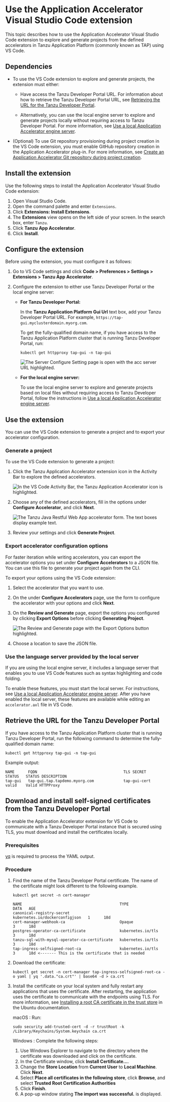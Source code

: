 # Use the Application Accelerator Visual Studio Code extension

This topic describes how to use the Application Accelerator Visual Studio Code extension to explore
and generate projects from the defined accelerators in Tanzu Application Platform (commonly known as TAP)
using VS Code.

## <a id="dependencies"></a> Dependencies

- To use the VS Code extension to explore and generate projects, the extension must either:

  - Have access the Tanzu Developer Portal URL.
    For information about how to retrieve the Tanzu Developer Portal URL, see
    [Retrieving the URL for the Tanzu Developer Portal](#fqdn-tap-gui-url).

  - Alternatively, you can use the local engine server to explore and generate projects locally
    without requiring access to Tanzu Developer Portal. For more information, see
    [Use a local Application Accelerator engine server](creating-accelerators/using-local-engine-server.hbs.md).

- (Optional) To use Git repository provisioning during project creation in the VS Code extension,
you must enable GitHub repository creation in the Application Accelerator plug-in.
For more information, see [Create an Application Accelerator Git repository during project creation](../tap-gui/plugins/application-accelerator-git-repo.hbs.md).

## <a id="vs-code-app-accel-install"></a> Install the extension

Use the following steps to install the Application Accelerator Visual Studio Code extension:

1. Open Visual Studio Code.
1. Open the command palette and enter `Extensions`.
1. Click **Extensions: Install Extensions**.
1. The **Extensions** view opens on the left side of your screen. In the search box, enter `Tanzu`.
1. Click **Tanzu App Accelerator**.
1. Click **Install**.

## <a id="configure-the-extension"></a> Configure the extension

Before using the extension, you must configure it as follows:

1. Go to VS Code settings and click **Code > Preferences > Settings > Extensions > Tanzu App Accelerator**.

2. Configure the extension to either use Tanzu Developer Portal or the local engine server:

    - **For Tanzu Developer Portal:**

        In the **Tanzu Application Platform Gui Url** text box, add your Tanzu Developer Portal URL.
        For example, `https://tap-gui.myclusterdomain.myorg.com`.

        To get the fully-qualified domain name, if you have access to the Tanzu Application Platform
        cluster that is running Tanzu Developer Portal, run:

        ```console
        kubectl get httpproxy tap-gui -n tap-gui
        ```

        ![The Server Configure Setting page is open with the acc server URL highlighted.](../images/app-accelerators-vscode-settings-tap-gui-url.png)

    - **For the local engine server:**

      To use the local engine server to explore and generate projects based on local files without
      requiring access to Tanzu Developer Portal, follow the instructions in
      [Use a local Application Accelerator engine server](creating-accelerators/using-local-engine-server.hbs.md).

## <a id="using-the-extension"></a> Use the extension

You can use the VS Code extension to generate a project and to export your accelerator configuration.

### <a id="generate-project"></a> Generate a project

To use the VS Code extension to generate a project:

1. Click the Tanzu Application Accelerator extension icon in the Activity Bar to explore the defined accelerators.

    ![In the VS Code Activity Bar, the Tanzu Application Accelerator icon is highlighted.](../images/app-accelerators-vscode-icon.png)

1. Choose any of the defined accelerators, fill in the options under **Configure Accelerator**, and click **Next**.

    ![The Tanzu Java Restful Web App accelerator form. The text boxes display example text.](../images/app-accelerators-vscode-form.png)

1. Review your settings and click **Generate Project**.

### <a id="export-options"></a> Export accelerator configuration options

For faster iteration while writing accelerators, you can export the accelerator options you set under
**Configure Accelerators** to a JSON file. You can use this file to generate your project again from the CLI.

To export your options using the VS Code extension:

1. Select the accelerator that you want to use.

1. On the under **Configure Accelerators** page, use the form to configure the accelerator with your
   options and click **Next**.

1. On the **Review and Generate** page, export the options you configured by clicking **Export Options**
   before clicking **Generating Project**.

    ![The Review and Generate page with the Export Options button highlighted.](images/export-options-vscode.png)

1. Choose a location to save the JSON file.

### <a id="lsp-config"></a>Use the language server provided by the local server

If you are using the local engine server, it includes a language server that enables you to use
VS Code features such as syntax highlighting and code folding.

To enable these features, you must start the local server. For instructions, see
[Use a local Application Accelerator engine server](./creating-accelerators/using-local-engine-server.hbs.md).
After you have enabled the local server, these features are available while editing an `accelerator.axl`
file in VS Code.

## <a id="fqdn-tap-gui-url"></a> Retrieve the URL for the Tanzu Developer Portal

If you have access to the Tanzu Application Platform cluster that is running Tanzu Developer Portal,
run the following command to determine the fully-qualified domain name:

```console
kubectl get httpproxy tap-gui -n tap-gui
```

Example output:

```console
NAME      FQDN                                      TLS SECRET     STATUS   STATUS DESCRIPTION
tap-gui   tap-gui.tap.tapdemo.myorg.com             tap-gui-cert   valid    Valid HTTPProxy
```

## <a id="dl-inst-ss-certs"></a>Download and install self-signed certificates from the Tanzu Developer Portal

To enable the Application Accelerator extension for VS Code to communicate with a Tanzu Developer Portal instance that is secured using TLS, you must download and install the certificates locally.

### <a id="ss-certs-prereqs"></a>Prerequisites

[yq](https://github.com/mikefarah/yq) is required to process the YAML output.

### <a id="ss-certs-procedure"></a>Procedure

1. Find the name of the Tanzu Developer Portal certificate. The name of the certificate
might look different to the following example.

    ```console
    kubectl get secret -n cert-manager
    ```

    ```console
    NAME                                           TYPE                             DATA   AGE
    canonical-registry-secret                      kubernetes.io/dockerconfigjson   1      18d
    cert-manager-webhook-ca                        Opaque                           3      18d
    postgres-operator-ca-certificate               kubernetes.io/tls                3      18d
    tanzu-sql-with-mysql-operator-ca-certificate   kubernetes.io/tls                3      18d
    tap-ingress-selfsigned-root-ca                 kubernetes.io/tls                3      18d <------- This is the certificate that is needed
    ```

2. Download the certificate:

    ```console
    kubectl get secret -n cert-manager tap-ingress-selfsigned-root-ca -o yaml | yq '.data."ca.crt"' | base64 -d > ca.crt
    ```

3. Install the certificate on your local system and fully restart any applications that uses
the certificate. After restarting, the application uses the certificate to communicate with the
endpoints using TLS. For more information, see [Installing a root CA certificate in the trust store](https://ubuntu.com/server/docs/security-trust-store) in the Ubuntu documentation.

    macOS
    : Run:

      ```console
      sudo security add-trusted-cert -d -r trustRoot -k /Library/Keychains/System.keychain ca.crt
      ```

    Windows
    : Complete the following steps:

      1. Use Windows Explorer to navigate to the directory where the certificate was downloaded and click on the certificate.
      2. In the Certificate window, click **Install Certificate...**.
      3. Change the **Store Location** from **Current User** to **Local Machine**. Click **Next**.
      4. Select **Place all certificates in the following store**, click **Browse**, and select **Trusted Root Certification Authorities**
      5. Click **Finish**.
      6. A pop-up window stating **The import was successful.** is displayed.
